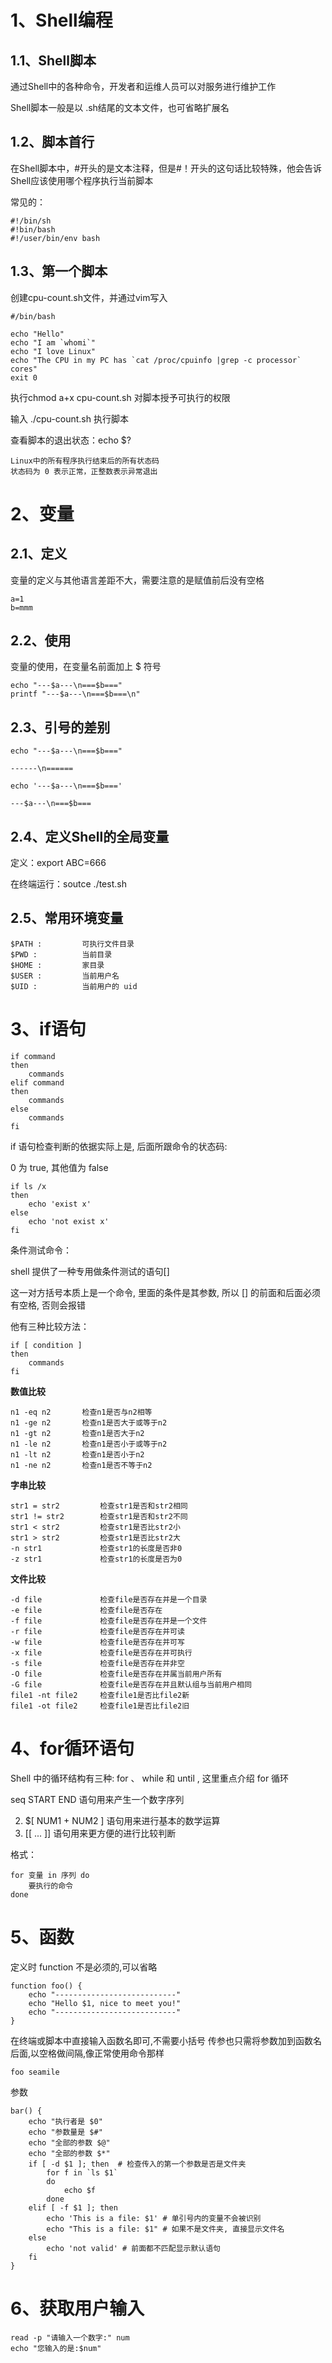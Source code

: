 #	1、Shell编程

##	1.1、Shell脚本

通过Shell中的各种命令，开发者和运维人员可以对服务进行维护工作

Shell脚本一般是以 .sh结尾的文本文件，也可省略扩展名

##	1.2、脚本首行

在Shell脚本中，#开头的是文本注释，但是#！开头的这句话比较特殊，他会告诉Shell应该使用哪个程序执行当前脚本

常见的：

```
#!/bin/sh
#!bin/bash
#!/user/bin/env bash
```

##	1.3、第一个脚本

创建cpu-count.sh文件，并通过vim写入

```
#/bin/bash

echo "Hello"
echo "I am `whomi`"
echo "I love Linux"
echo "The CPU in my PC has `cat /proc/cpuinfo |grep -c processor` cores"
exit 0
```

执行chmod a+x cpu-count.sh 对脚本授予可执行的权限

输入 ./cpu-count.sh 执行脚本

查看脚本的退出状态：echo $?

```
Linux中的所有程序执行结束后的所有状态码
状态码为 0 表示正常，正整数表示异常退出
```

#	2、变量

##	2.1、定义

变量的定义与其他语言差距不大，需要注意的是赋值前后没有空格

```
a=1
b=mmm
```

##	2.2、使用

变量的使用，在变量名前面加上 $ 符号

```
echo "---$a---\n===$b==="
printf "---$a---\n===$b===\n"
```

##	2.3、引号的差别

```
echo "---$a---\n===$b==="

------\n======

echo '---$a---\n===$b==='

---$a---\n===$b===
```

##	2.4、定义Shell的全局变量

定义：export ABC=666

在终端运行：soutce ./test.sh

##	2.5、常用环境变量

```
$PATH : 		可执行文件目录
$PWD : 			当前目录
$HOME : 		家目录
$USER : 		当前用户名
$UID : 			当前用户的 uid
```

#	3、if语句

```
if command
then
	commands
elif command
then
	commands
else
	commands
fi
```

if 语句检查判断的依据实际上是, 后面所跟命令的状态码: 

0 为 true, 其他值为 false

```
if ls /x
then
	echo 'exist x'
else
	echo 'not exist x'
fi
```

条件测试命令：

shell 提供了一种专用做条件测试的语句[]

这一对方括号本质上是一个命令, 里面的条件是其参数, 所以 [] 的前面和后面必须有空格, 否则会报错

他有三种比较方法：

```
if [ condition ]
then
	commands
fi
```

**数值比较**

```
n1 -eq n2		检查n1是否与n2相等
n1 -ge n2		检查n1是否大于或等于n2
n1 -gt n2		检查n1是否大于n2
n1 -le n2		检查n1是否小于或等于n2
n1 -lt n2		检查n1是否小于n2
n1 -ne n2		检查n1是否不等于n2
```

**字串比较**

```
str1 = str2			检查str1是否和str2相同
str1 != str2		检查str1是否和str2不同
str1 < str2			检查str1是否比str2小
str1 > str2			检查str1是否比str2大
-n str1				检查str1的⻓度是否非0
-z str1				检查str1的⻓度是否为0
```

**文件比较**

```
-d file				检查file是否存在并是一个目录
-e file				检查file是否存在
-f file				检查file是否存在并是一个文件
-r file				检查file是否存在并可读
-w file				检查file是否存在并可写
-x file				检查file是否存在并可执行
-s file				检查file是否存在并非空
-O file				检查file是否存在并属当前用户所有
-G file				检查file是否存在并且默认组与当前用户相同
file1 -nt file2		检查file1是否比file2新
file1 -ot file2		检查file1是否比file2旧
```

#	4、for循环语句

Shell 中的循环结构有三种: for 、 while 和 until , 这里重点介绍 for 循环

seq START END 语句用来产生一个数字序列

2. $[ NUM1 + NUM2 ] 语句用来进行基本的数学运算
3. [[ ... ]] 语句用来更方便的进行比较判断

格式：

```
for 变量 in 序列 do
	要执行的命令
done
```

#	5、函数

  定义时 function 不是必须的,可以省略

```
function foo() {
	echo "---------------------------"
	echo "Hello $1, nice to meet you!"
	echo "---------------------------"
}
```

在终端或脚本中直接输入函数名即可,不需要小括号
传参也只需将参数加到函数名后面,以空格做间隔,像正常使用命令那样

```
foo seamile
```

参数

```
bar() {
	echo "执行者是 $0"
	echo "参数量是 $#"
	echo "全部的参数 $@"
	echo "全部的参数 $*"
	if [ -d $1 ]; then  # 检查传入的第一个参数是否是文件夹
		for f in `ls $1`
		do
        	echo $f
		done
	elif [ -f $1 ]; then
		echo 'This is a file: $1' # 单引号内的变量不会被识别
		echo "This is a file: $1" # 如果不是文件夹, 直接显示文件名
	else
		echo 'not valid' # 前面都不匹配显示默认语句
	fi
}
```

#	6、获取用户输入

```
read -p "请输入一个数字:" num
echo "您输入的是:$num"
```



































































